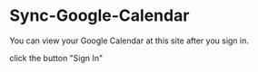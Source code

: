 # Sync-Google-Calendar
You can view your Google Calendar at this site after you sign in.

click the button "Sign In"
